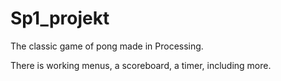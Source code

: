 # Sp1_projekt
 The classic game of pong made in Processing.
 
 There is working menus, a scoreboard, a timer, including more.
